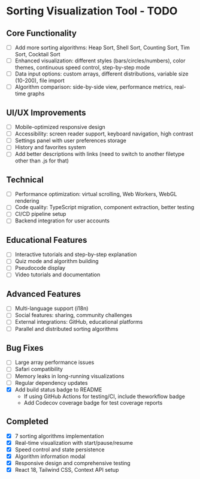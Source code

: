 # Sorting Visualization Tool - TODO

## Core Functionality

- [ ] Add more sorting algorithms: Heap Sort, Shell Sort, Counting Sort, Tim Sort, Cocktail Sort
- [ ] Enhanced visualization: different styles (bars/circles/numbers), color themes, continuous speed control, step-by-step mode
- [ ] Data input options: custom arrays, different distributions, variable size (10-200), file import
- [ ] Algorithm comparison: side-by-side view, performance metrics, real-time graphs

## UI/UX Improvements

- [ ] Mobile-optimized responsive design
- [ ] Accessibility: screen reader support, keyboard navigation, high contrast
- [ ] Settings panel with user preferences storage
- [ ] History and favorites system
- [ ] Add better descriptions with links (need to switch to another filetype other than .js for that)

## Technical

- [ ] Performance optimization: virtual scrolling, Web Workers, WebGL rendering
- [ ] Code quality: TypeScript migration, component extraction, better testing
- [ ] CI/CD pipeline setup
- [ ] Backend integration for user accounts

## Educational Features

- [ ] Interactive tutorials and step-by-step explanation
- [ ] Quiz mode and algorithm building
- [ ] Pseudocode display
- [ ] Video tutorials and documentation

## Advanced Features

- [ ] Multi-language support (i18n)
- [ ] Social features: sharing, community challenges
- [ ] External integrations: GitHub, educational platforms
- [ ] Parallel and distributed sorting algorithms

## Bug Fixes

- [ ] Large array performance issues
- [ ] Safari compatibility
- [ ] Memory leaks in long-running visualizations
- [ ] Regular dependency updates
- [x] Add build status badge to README
  - If using GitHub Actions for testing/CI, include theworkflow badge
  - Add Codecov coverage badge for test coverage reports

## Completed

- [x] 7 sorting algorithms implementation
- [x] Real-time visualization with start/pause/resume
- [x] Speed control and state persistence
- [x] Algorithm information modal
- [x] Responsive design and comprehensive testing
- [x] React 18, Tailwind CSS, Context API setup
